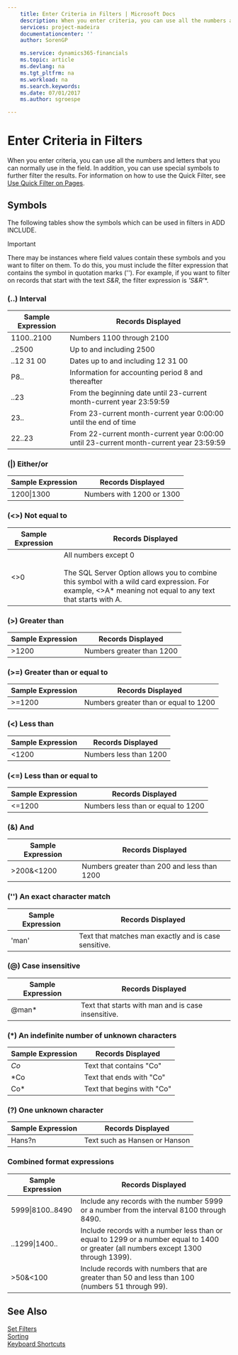 ```yaml
---
    title: Enter Criteria in Filters | Microsoft Docs
    description: When you enter criteria, you can use all the numbers and letters that you can normally use in the field. In addition, you can use special symbols to further filter the results. For information on how to use the Quick Filter, see [Use Quick Filter on Pages](../FullExperience/how-to-use-quick-filter-on-pages.md).
    services: project-madeira
    documentationcenter: ''
    author: SorenGP

    ms.service: dynamics365-financials
    ms.topic: article
    ms.devlang: na
    ms.tgt_pltfrm: na
    ms.workload: na
    ms.search.keywords:
    ms.date: 07/01/2017
    ms.author: sgroespe

---
```

# Enter Criteria in Filters
When you enter criteria, you can use all the numbers and letters that you can normally use in the field. In addition, you can use special symbols to further filter the results. For information on how to use the Quick Filter, see [Use Quick Filter on Pages](../FullExperience/how-to-use-quick-filter-on-pages.md).  
  
## Symbols  
 The following tables show the symbols which can be used in filters in ADD INCLUDE<!--[!INCLUDE[navnow](../../includes/navnow_md.md)]-->.  
  
> [!IMPORTANT]  
>  There may be instances where field values contain these symbols and you want to filter on them. To do this, you must include the filter expression that contains the symbol in quotation marks (''). For example, if you want to filter on records that start with the text *S&R*, the filter expression is **'S&R*'**.  
  
### (..) Interval  
  
|Sample Expression|Records Displayed|  
|-----------------------|-----------------------|  
|1100..2100|Numbers 1100 through 2100|  
|..2500|Up to and including 2500|  
|..12 31 00|Dates up to and including 12 31 00|  
|P8..|Information for accounting period 8 and thereafter|  
|..23|From the beginning date until 23-current month-current year 23:59:59|  
|23..|From 23-current month-current year 0:00:00 until the end of time|  
|22..23|From 22-current month-current year 0:00:00 until 23-current month-current year 23:59:59|  
  
### (&#124;) Either/or  
  
|Sample Expression|Records Displayed|  
|-----------------------|-----------------------|  
|1200&#124;1300|Numbers with 1200 or 1300|  
  
### (<>) Not equal to  
  
|Sample Expression|Records Displayed|  
|-----------------------|-----------------------|  
|<>0|All numbers except 0<br /><br /> The SQL Server Option allows you to combine this symbol with a wild card expression. For example, <>A* meaning not equal to any text that starts with A.|  
  
### (>) Greater than  
  
|Sample Expression|Records Displayed|  
|-----------------------|-----------------------|  
|>1200|Numbers greater than 1200|  
  
### (>=) Greater than or equal to  
  
|Sample Expression|Records Displayed|  
|-----------------------|-----------------------|  
|>=1200|Numbers greater than or equal to 1200|  
  
### (<) Less than  
  
|Sample Expression|Records Displayed|  
|-----------------------|-----------------------|  
|<1200|Numbers less than 1200|  
  
### (<=) Less than or equal to  
  
|Sample Expression|Records Displayed|  
|-----------------------|-----------------------|  
|<=1200|Numbers less than or equal to 1200|  
  
### (&) And  
  
|Sample Expression|Records Displayed|  
|-----------------------|-----------------------|  
|>200&<1200|Numbers greater than 200 and less than 1200|  
  
### ('') An exact character match  
  
|Sample Expression|Records Displayed|  
|-----------------------|-----------------------|  
|'man'|Text that matches man exactly and is case sensitive.|  
  
### (@) Case insensitive  
  
|Sample Expression|Records Displayed|  
|-----------------------|-----------------------|  
|@man*|Text that starts with man and is case insensitive.|  
  
### (*) An indefinite number of unknown characters  
  
|Sample Expression|Records Displayed|  
|-----------------------|-----------------------|  
|*Co*|Text that contains "Co"|  
|*Co|Text that ends with "Co"|  
|Co*|Text that begins with "Co"|  
  
### (?) One unknown character  
  
|Sample Expression|Records Displayed|  
|-----------------------|-----------------------|  
|Hans?n|Text such as Hansen or Hanson|  
  
### Combined format expressions  
  
|Sample Expression|Records Displayed|  
|-----------------------|-----------------------|  
|5999&#124;8100..8490|Include any records with the number 5999 or a number from the interval 8100 through 8490.|  
|..1299&#124;1400..|Include records with a number less than or equal to 1299 or a number equal to 1400 or greater (all numbers except 1300 through 1399).|  
|>50&<100|Include records with numbers that are greater than 50 and less than 100 (numbers 51 through 99).|  
  
## See Also  
 [Set Filters](../FullExperience/how-to-set-filters.md)   
 [Sorting](../FullExperience/sorting.md)   
 [Keyboard Shortcuts](../FullExperience/keyboard-shortcuts.md)